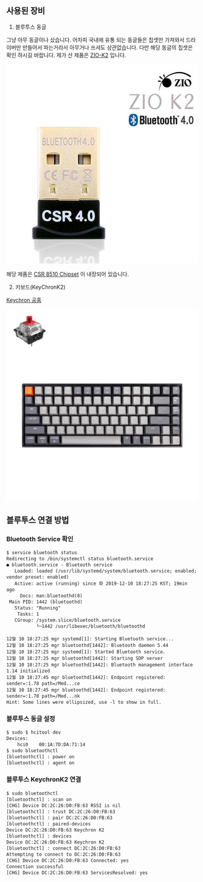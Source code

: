 





## 사용된 장비

1. 블루투스 동글

그냥 아무 동글이나 샀습니다. 어차피 국내에 유통 되는 동글들은 칩셋만 가져와서 드라이버만 만들어서 파는거라서 아무거나 쓰셔도 상관없습니다. 다만 해당 동글의 칩셋은 확인 하시길 바랍니다. 제가 산 제품은 [ZIO-K2](http://itempage3.auction.co.kr/DetailView.aspx?itemno=B749503812) 입니다.

![1576030834766](assets/1576030834766.png)

해당 제품은 [CSR 8510 Chipset](https://www.qualcomm.com/products/csr8510) 이 내장되어 있습니다.

2. 키보드(KeyChronK2)

[Keychron 공홈](https://www.keychron.com/products/keychron-k2-mechanical-keyboard)

![img](assets/K2-LED-Red_f28b594f-9bde-41d3-99ff-c089037b5627_1800x1800.jpg)

## 블루투스 연결 방법

### Bluetooth Service  확인

```shell
$ service bluetooth status
Redirecting to /bin/systemctl status bluetooth.service
● bluetooth.service - Bluetooth service
   Loaded: loaded (/usr/lib/systemd/system/bluetooth.service; enabled; vendor preset: enabled)
   Active: active (running) since 화 2019-12-10 18:27:25 KST; 19min ago
     Docs: man:bluetoothd(8)
 Main PID: 1442 (bluetoothd)
   Status: "Running"
    Tasks: 1
   CGroup: /system.slice/bluetooth.service
           └─1442 /usr/libexec/bluetooth/bluetoothd

12월 10 18:27:25 mgr systemd[1]: Starting Bluetooth service...
12월 10 18:27:25 mgr bluetoothd[1442]: Bluetooth daemon 5.44
12월 10 18:27:25 mgr systemd[1]: Started Bluetooth service.
12월 10 18:27:25 mgr bluetoothd[1442]: Starting SDP server
12월 10 18:27:25 mgr bluetoothd[1442]: Bluetooth management interface 1.14 initialized
12월 10 18:27:45 mgr bluetoothd[1442]: Endpoint registered: sender=:1.78 path=/Med...ce
12월 10 18:27:45 mgr bluetoothd[1442]: Endpoint registered: sender=:1.78 path=/Med...nk
Hint: Some lines were ellipsized, use -l to show in full.

```



### 블루투스 동글 설정

```shell
$ sudo $ hcitool dev 
Devices:
	hci0	00:1A:7D:DA:71:14
$ sudo bluetoothctl
[bluetoothctl] : power on
[bluetoothctl] : agent on
```



### 블루투스 KeychronK2 연결

```shell
$ sudo bluetoothctl
[bluetoothctl] : scan on
[CHG] Device DC:2C:26:D0:FB:63 RSSI is nil
[bluetoothctl] : trust DC:2C:26:D0:FB:63
[bluetoothctl] : pair DC:2C:26:D0:FB:63
[bluetoothctl] : paired-devices
Device DC:2C:26:D0:FB:63 Keychron K2
[bluetoothctl] : devices
Device DC:2C:26:D0:FB:63 Keychron K2
[bluetoothctl] : connect DC:2C:26:D0:FB:63
Attempting to connect to DC:2C:26:D0:FB:63
[CHG] Device DC:2C:26:D0:FB:63 Connected: yes
Connection successful
[CHG] Device DC:2C:26:D0:FB:63 ServicesResolved: yes
```

